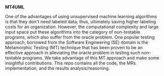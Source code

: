**MT4UML**

One of the advantages of using unsupervised machine learning algorithms is that they don't need labeled data; thus, ultimately saving higher labeling costs for an organization. However, the computational complexity and large input space put these algorithms into the category of non-testable programs, which also suffer from the oracle problem. One popular testing approach, borrowed from the Software Engineering (SE) domain is the Metamorphic Testing (MT) technique that has been proven to be an effective approach in alleviating the oracle problem in testing such non-testable programs. We take advantage of this MT approach and make some insightful contributions. This repo contains all the code, the MRs implementation, and the results analysis/reasoning.
